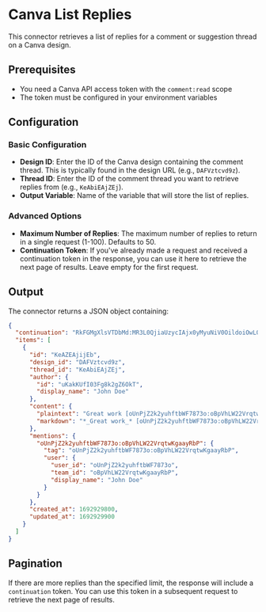 # Canva List Replies

This connector retrieves a list of replies for a comment or suggestion thread on a Canva design.

## Prerequisites

- You need a Canva API access token with the `comment:read` scope
- The token must be configured in your environment variables

## Configuration

### Basic Configuration

- **Design ID**: Enter the ID of the Canva design containing the comment thread. This is typically found in the design URL (e.g., `DAFVztcvd9z`).
- **Thread ID**: Enter the ID of the comment thread you want to retrieve replies from (e.g., `KeAbiEAjZEj`).
- **Output Variable**: Name of the variable that will store the list of replies.

### Advanced Options

- **Maximum Number of Replies**: The maximum number of replies to return in a single request (1-100). Defaults to 50.
- **Continuation Token**: If you've already made a request and received a continuation token in the response, you can use it here to retrieve the next page of results. Leave empty for the first request.

## Output

The connector returns a JSON object containing:

```json
{
  "continuation": "RkFGMgXlsVTDbMd:MR3L0QjiaUzycIAjx0yMyuNiV0OildoiOwL0x32G4NjNu4FwtAQNxowUQNMMYN",
  "items": [
    {
      "id": "KeAZEAjijEb",
      "design_id": "DAFVztcvd9z",
      "thread_id": "KeAbiEAjZEj",
      "author": {
        "id": "uKakKUfI03Fg8k2gZ6OkT",
        "display_name": "John Doe"
      },
      "content": {
        "plaintext": "Great work [oUnPjZ2k2yuhftbWF7873o:oBpVhLW22VrqtwKgaayRbP]!",
        "markdown": "*_Great work_* [oUnPjZ2k2yuhftbWF7873o:oBpVhLW22VrqtwKgaayRbP]!"
      },
      "mentions": {
        "oUnPjZ2k2yuhftbWF7873o:oBpVhLW22VrqtwKgaayRbP": {
          "tag": "oUnPjZ2k2yuhftbWF7873o:oBpVhLW22VrqtwKgaayRbP",
          "user": {
            "user_id": "oUnPjZ2k2yuhftbWF7873o",
            "team_id": "oBpVhLW22VrqtwKgaayRbP",
            "display_name": "John Doe"
          }
        }
      },
      "created_at": 1692929800,
      "updated_at": 1692929900
    }
  ]
}
```

## Pagination

If there are more replies than the specified limit, the response will include a `continuation` token. You can use this token in a subsequent request to retrieve the next page of results.